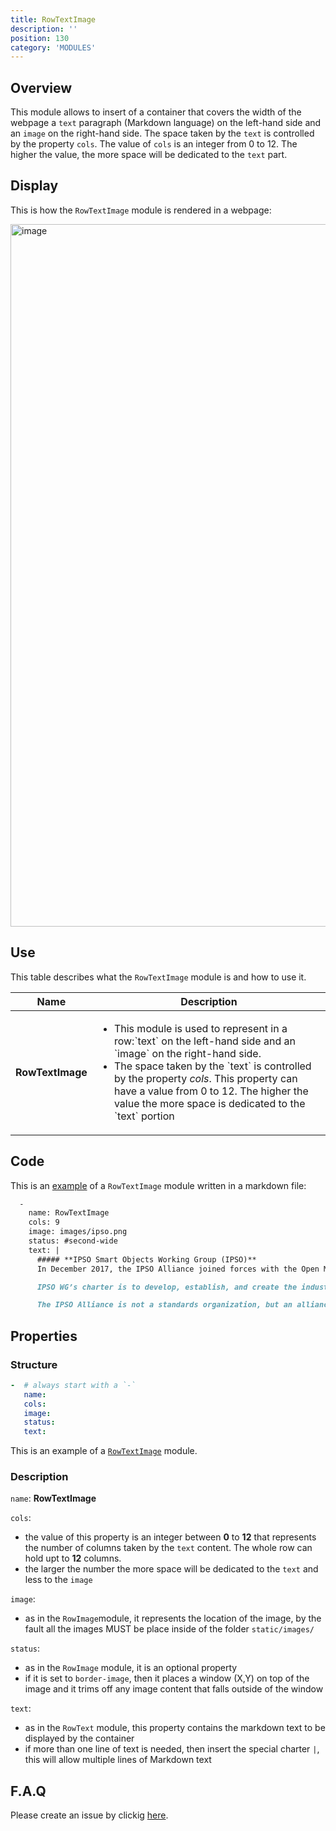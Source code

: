 ```yaml
---
title: RowTextImage
description: ''
position: 130
category: 'MODULES'
---
```

## Overview
This module allows to insert of a container that covers the width of the webpage a `text` paragraph (Markdown language) on the left-hand side and an `image` on the right-hand side.
The space taken by the `text` is controlled by the property `cols`. The value of `cols` is an integer from 0 to 12. The higher the value, the more space will be dedicated to the `text` part.

## Display

This is how the `RowTextImage` module is rendered in a webpage:

<img width="1124" alt="image" src="https://user-images.githubusercontent.com/3258579/146674537-f07848b0-fed1-4f1a-b84b-aace9a5672f3.png">

## Use
This table describes what the `RowTextImage` module is and how to use it.

<table>
<thead>
      <tr>
            <th>Name</th>
            <th>Description</th>
      </tr>
</thead>
<tbody>
      <tr>
            <td><b>RowTextImage</b></td>
            <td>
                  <ul>
                        <li>This module is used to represent in a row:`text` on the left-hand side and an `image` on the right-hand side.</li>
                        <li>The space taken by the `text` is controlled by the property <i>cols</i>. This property can have a value from 0 to 12. The higher the value the more space is dedicated to the `text` portion</li>
                  </ul>
            </td>
      </tr>
</tbody>
</table>

## Code

This is an [example](https://raw.githubusercontent.com/OpenMobileAlliance/oma_github_pages/main/content/index.md) of a `RowTextImage` module written in a markdown file:

```md
  -
    name: RowTextImage
    cols: 9
    image: images/ipso.png
    status: #second-wide
    text: | 
      ##### **IPSO Smart Objects Working Group (IPSO)**
      In December 2017, the IPSO Alliance joined forces with the Open Mobile Alliance. OMA SpecWorks was launched in early 2018 from the two organizations and the IPSO Smart Objects Working Group (IPSO WG) was formed. The IPSO WG is focused on enabling IoT devices to communicate, understand and trust each other with global interoperability based on open standards.

      IPSO WG’s charter is to develop, establish, and create the industry leadership of an “IPSO Platform” that includes the definition and support of Smart Objects with an emphasis on object interoperability on protocol and data layers and of Identity and Privacy technologies. The mission is to create a platform and support system that includes libraries, repositories, design kits, and industry awareness for discovery and interoperability of IoT Smart Objects.

      The IPSO Alliance is not a standards organization, but an alliance that promotes and supports Smart Objects, and manages an IPSO Smart Object Registry that includes libraries, icons and repositories to be used by worldwide standard definition organizations (SDOs), special interest groups (SIGs), open communities and original equipment manufacturers (OEMs). The creation of a fully functional IPSO Smart Object Registry provides an avenue for industry adoption. IPSO has the goal to create Smart Object definitions, instantiations, data models, design models, reference architectures, icons, and brand, which include all the attributes needed to be an integral component of an IoT Smart Object Marketplace.
```

## Properties
### Structure

```yml
-  # always start with a `-`
   name:
   cols:
   image:
   status:
   text:
```
This is an example of a [`RowTextImage`](https://raw.githubusercontent.com/OpenMobileAlliance/oma_github_pages/main/content/index.md) module.

### Description

`name`: **RowTextImage**

`cols`: 
* the value of this property is an integer between **0** to **12** that represents the number of columns taken by the `text` content. The whole row can hold upt to **12** columns.
* the larger the number the more space will be dedicated to the `text` and less to the `image`

`image`: 
* as in the `RowImage`module, it represents the location of the image, by the fault all the images MUST be place inside of the folder `static/images/`

`status`: 
* as in the `RowImage` module, it is an optional property
* if it is set to `border-image`, then it places a window (X,Y) on top of the image and it trims off any image content that falls outside of the window

`text`:
* as in the `RowText` module, this property contains the markdown text to be displayed by the container
* if more than one line of text is needed, then insert the special charter `|`, this will allow multiple lines of Markdown text

## F.A.Q
Please create an issue by clickig [here](https://github.com/OpenMobileAlliance/githubpages-doc-guidelines/issues).
